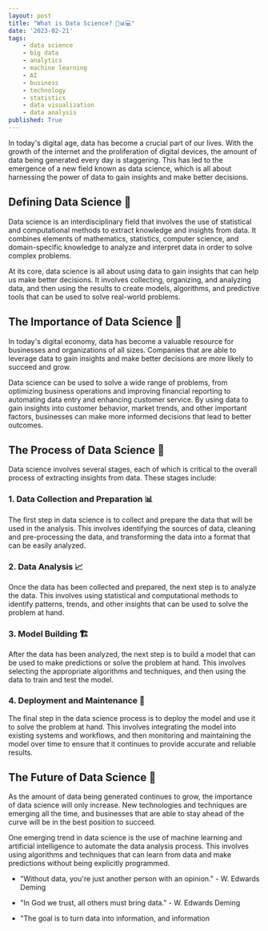 ```yaml
---
layout: post
title: "What is Data Science? 🤔📊💻"
date: '2023-02-21'
tags:
    - data science
    - big data
    - analytics
    - machine learning
    - AI
    - business
    - technology
    - statistics
    - data visualization
    - data analysis
published: True
---
```


In today's digital age, data has become a crucial part of our lives. With the growth of the internet and the proliferation of digital devices, the amount of data being generated every day is staggering. This has led to the emergence of a new field known as data science, which is all about harnessing the power of data to gain insights and make better decisions.

## Defining Data Science 📝

Data science is an interdisciplinary field that involves the use of statistical and computational methods to extract knowledge and insights from data. It combines elements of mathematics, statistics, computer science, and domain-specific knowledge to analyze and interpret data in order to solve complex problems.

At its core, data science is all about using data to gain insights that can help us make better decisions. It involves collecting, organizing, and analyzing data, and then using the results to create models, algorithms, and predictive tools that can be used to solve real-world problems.

## The Importance of Data Science 🚀

In today's digital economy, data has become a valuable resource for businesses and organizations of all sizes. Companies that are able to leverage data to gain insights and make better decisions are more likely to succeed and grow.

Data science can be used to solve a wide range of problems, from optimizing business operations and improving financial reporting to automating data entry and enhancing customer service. By using data to gain insights into customer behavior, market trends, and other important factors, businesses can make more informed decisions that lead to better outcomes.

## The Process of Data Science 🔄

Data science involves several stages, each of which is critical to the overall process of extracting insights from data. These stages include:

### 1. Data Collection and Preparation 📊

The first step in data science is to collect and prepare the data that will be used in the analysis. This involves identifying the sources of data, cleaning and pre-processing the data, and transforming the data into a format that can be easily analyzed.

### 2. Data Analysis 📈

Once the data has been collected and prepared, the next step is to analyze the data. This involves using statistical and computational methods to identify patterns, trends, and other insights that can be used to solve the problem at hand.

### 3. Model Building 🏗️

After the data has been analyzed, the next step is to build a model that can be used to make predictions or solve the problem at hand. This involves selecting the appropriate algorithms and techniques, and then using the data to train and test the model.

### 4. Deployment and Maintenance 🚀

The final step in the data science process is to deploy the model and use it to solve the problem at hand. This involves integrating the model into existing systems and workflows, and then monitoring and maintaining the model over time to ensure that it continues to provide accurate and reliable results.

## The Future of Data Science 🌅

As the amount of data being generated continues to grow, the importance of data science will only increase. New technologies and techniques are emerging all the time, and businesses that are able to stay ahead of the curve will be in the best position to succeed.

One emerging trend in data science is the use of machine learning and artificial intelligence to automate the data analysis process. This involves using algorithms and techniques that can learn from data and make predictions without being explicitly programmed.

- "Without data, you're just another person with an opinion." - W. Edwards Deming

- "In God we trust, all others must bring data." - W. Edwards Deming

- "The goal is to turn data into information, and information
